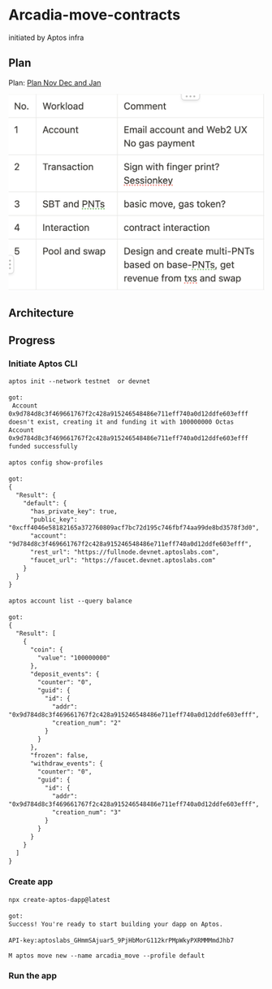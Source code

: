 # Arcadia-move-contracts

initiated by Aptos infra

## Plan

Plan: [Plan Nov Dec and Jan](https://www.notion.so/cmuba/Plan-Nov-Dec-and-Jan-1456900e50b680e689d8cde30521938c)

![Arcadia-five-components](https://raw.githubusercontent.com/jhfnetboy/MarkDownImg/main/img/202412021146175.png)

## Architecture

## Progress

### Initiate Aptos CLI

```
aptos init --network testnet  or devnet

got:
 Account 0x9d784d8c3f469661767f2c428a915246548486e711eff740a0d12ddfe603efff doesn't exist, creating it and funding it with 100000000 Octas
Account 0x9d784d8c3f469661767f2c428a915246548486e711eff740a0d12ddfe603efff funded successfully

aptos config show-profiles

got:
{
  "Result": {
    "default": {
      "has_private_key": true,
      "public_key": "0xcff4046e58182165a372760809acf7bc72d195c746fbf74aa99de8bd3578f3d0",
      "account": "9d784d8c3f469661767f2c428a915246548486e711eff740a0d12ddfe603efff",
      "rest_url": "https://fullnode.devnet.aptoslabs.com",
      "faucet_url": "https://faucet.devnet.aptoslabs.com"
    }
  }
}

aptos account list --query balance

got:
{
  "Result": [
    {
      "coin": {
        "value": "100000000"
      },
      "deposit_events": {
        "counter": "0",
        "guid": {
          "id": {
            "addr": "0x9d784d8c3f469661767f2c428a915246548486e711eff740a0d12ddfe603efff",
            "creation_num": "2"
          }
        }
      },
      "frozen": false,
      "withdraw_events": {
        "counter": "0",
        "guid": {
          "id": {
            "addr": "0x9d784d8c3f469661767f2c428a915246548486e711eff740a0d12ddfe603efff",
            "creation_num": "3"
          }
        }
      }
    }
  ]
}

```

### Create app

```
npx create-aptos-dapp@latest

got:
Success! You're ready to start building your dapp on Aptos.

API-key:aptoslabs_GHmmSAjuar5_9PjHbMorG112krPMpWkyPXRMMMmdJhb7

```

```
M aptos move new --name arcadia_move --profile default
```

### Run the app

```


```
